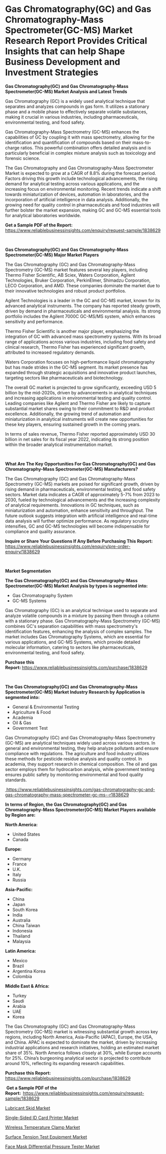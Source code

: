 <p><h1>Gas Chromatography(GC) and Gas Chromatography-Mass Spectrometer(GC-MS) Market Research Report Provides Critical Insights that can help Shape Business Development and Investment Strategies</h1></p><p><strong>Gas Chromatography(GC) and Gas Chromatography-Mass Spectrometer(GC-MS) Market Analysis and Latest Trends</strong></p>
<p><p>Gas Chromatography (GC) is a widely used analytical technique that separates and analyzes compounds in gas form. It utilizes a stationary phase and a mobile phase to effectively separate volatile substances, making it crucial in various industries, including pharmaceuticals, environmental testing, and food safety.</p><p>Gas Chromatography-Mass Spectrometry (GC-MS) enhances the capabilities of GC by coupling it with mass spectrometry, allowing for the identification and quantification of compounds based on their mass-to-charge ratios. This powerful combination offers detailed analysis and is particularly beneficial in complex mixture analysis such as toxicology and forensic science.</p><p>The Gas Chromatography and Gas Chromatography-Mass Spectrometer Market is expected to grow at a CAGR of 8.8% during the forecast period. Factors driving this growth include technological advancements, the rising demand for analytical testing across various applications, and the increasing focus on environmental monitoring. Recent trends indicate a shift towards miniaturization of devices, automation in laboratories, and the incorporation of artificial intelligence in data analysis. Additionally, the growing need for quality control in pharmaceuticals and food industries will further bolster the market expansion, making GC and GC-MS essential tools for analytical laboratories worldwide.</p></p>
<p><strong>Get a Sample PDF of the Report:&nbsp;</strong> <a href="https://www.reliablebusinessinsights.com/enquiry/request-sample/1838629?utm_campaign=101&utm_medium=2&utm_source=Github&utm_content=ia&utm_term=12042025&utm_id=gas-chromatographygc-and-gas-chromatography-mass-spectrometergc-ms">https://www.reliablebusinessinsights.com/enquiry/request-sample/1838629</a></p>
<p>&nbsp;</p>
<p><strong>Gas Chromatography(GC) and Gas Chromatography-Mass Spectrometer(GC-MS) Major Market Players</strong></p>
<p><p>The Gas Chromatography (GC) and Gas Chromatography-Mass Spectrometry (GC-MS) market features several key players, including Thermo Fisher Scientific, AB Sciex, Waters Corporation, Agilent Technologies, Bruker Corporation, PerkinElmer, Shimadzu Corporation, LECO Corporation, and AMD. These companies dominate the market due to their innovative technologies and robust product portfolios.</p><p>Agilent Technologies is a leader in the GC and GC-MS market, known for its advanced analytical instruments. The company has reported steady growth, driven by demand in pharmaceuticals and environmental analysis. Its strong portfolio includes the Agilent 7000C GC-MS/MS system, which enhances sensitivity and performance.</p><p>Thermo Fisher Scientific is another major player, emphasizing the integration of GC with advanced mass spectrometry systems. With its broad range of applications across various industries, including food safety and clinical research, Thermo Fisher has experienced significant growth, attributed to increased regulatory demands.</p><p>Waters Corporation focuses on high-performance liquid chromatography but has made strides in the GC-MS segment. Its market presence has expanded through strategic acquisitions and innovative product launches, targeting sectors like pharmaceuticals and biotechnology.</p><p>The overall GC market is projected to grow significantly, exceeding USD 5 billion by the mid-2020s, driven by advancements in analytical techniques and increasing applications in environmental testing and quality control. Leading companies like Agilent and Thermo Fisher are likely to capture substantial market shares owing to their commitment to R&D and product excellence. Additionally, the growing trend of automation and miniaturization in analytical instruments will create new opportunities for these key players, ensuring sustained growth in the coming years. </p><p>In terms of sales revenue, Thermo Fisher reported approximately USD 30 billion in net sales for its fiscal year 2022, indicating its strong position within the broader analytical instrumentation market.</p></p>
<p>&nbsp;</p>
<p><strong>What Are The Key Opportunities For Gas Chromatography(GC) and Gas Chromatography-Mass Spectrometer(GC-MS) Manufacturers?</strong></p>
<p><p>The Gas Chromatography (GC) and Gas Chromatography-Mass Spectrometry (GC-MS) markets are poised for significant growth, driven by rising demand in pharmaceuticals, environmental testing, and food safety sectors. Market data indicates a CAGR of approximately 5-7% from 2023 to 2030, fueled by technological advancements and the increasing complexity of analytical requirements. Innovations in GC techniques, such as miniaturization and automation, enhance sensitivity and throughput. The future outlook suggests integration with artificial intelligence and real-time data analysis will further optimize performance. As regulatory scrutiny intensifies, GC and GC-MS technologies will become indispensable for compliance and quality assurance.</p></p>
<p><strong>Inquire or Share Your Questions If Any Before Purchasing This Report:</strong> <a href="https://www.reliablebusinessinsights.com/enquiry/pre-order-enquiry/1838629?utm_campaign=101&utm_medium=2&utm_source=Github&utm_content=ia&utm_term=12042025&utm_id=gas-chromatographygc-and-gas-chromatography-mass-spectrometergc-ms">https://www.reliablebusinessinsights.com/enquiry/pre-order-enquiry/1838629</a></p>
<p>&nbsp;</p>
<p><strong>Market Segmentation</strong></p>
<p><strong>The Gas Chromatography(GC) and Gas Chromatography-Mass Spectrometer(GC-MS) Market Analysis by types is segmented into:</strong></p>
<p><ul><li>Gas Chromatography System</li><li>GC-MS Systems</li></ul></p>
<p><p>Gas Chromatography (GC) is an analytical technique used to separate and analyze volatile compounds in a mixture by passing them through a column with a stationary phase. Gas Chromatography-Mass Spectrometry (GC-MS) combines GC's separation capabilities with mass spectrometry's identification features, enhancing the analysis of complex samples. The market includes Gas Chromatography Systems, which are essential for various applications, and GC-MS Systems, which provide detailed molecular information, catering to sectors like pharmaceuticals, environmental testing, and food safety.</p></p>
<p><strong>Purchase this Report:&nbsp;</strong><a href="https://www.reliablebusinessinsights.com/purchase/1838629?utm_campaign=101&utm_medium=2&utm_source=Github&utm_content=ia&utm_term=12042025&utm_id=gas-chromatographygc-and-gas-chromatography-mass-spectrometergc-ms">https://www.reliablebusinessinsights.com/purchase/1838629</a></p>
<p>&nbsp;</p>
<p><strong>The Gas Chromatography(GC) and Gas Chromatography-Mass Spectrometer(GC-MS) Market Industry Research by Application is segmented into:</strong></p>
<p><ul><li>General & Environmental Testing</li><li>Agriculture & Food</li><li>Academia</li><li>Oil & Gas</li><li>Government Test</li></ul></p>
<p><p>Gas Chromatography (GC) and Gas Chromatography-Mass Spectrometry (GC-MS) are analytical techniques widely used across various sectors. In general and environmental testing, they help analyze pollutants and ensure compliance with regulations. The agriculture and food industry utilizes these methods for pesticide residue analysis and quality control. In academia, they support research in chemical composition. The oil and gas sector employs them for hydrocarbon analysis, while government testing ensures public safety by monitoring environmental and food quality standards.</p></p>
<p><a href="https://www.reliablebusinessinsights.com/gas-chromatography-gc-and-gas-chromatography-mass-spectrometer-gc-ms--r1838629?utm_campaign=101&utm_medium=2&utm_source=Github&utm_content=ia&utm_term=12042025&utm_id=gas-chromatographygc-and-gas-chromatography-mass-spectrometergc-ms">&nbsp;https://www.reliablebusinessinsights.com/gas-chromatography-gc-and-gas-chromatography-mass-spectrometer-gc-ms--r1838629</a></p>
<p><strong>In terms of Region, the Gas Chromatography(GC) and Gas Chromatography-Mass Spectrometer(GC-MS) Market Players available by Region are:</strong></p>
<p>
    <p> <strong> North America: </strong>
        <ul>
            <li>United States</li>
            <li>Canada</li>
        </ul>
        </p> 
    <p> <strong> Europe: </strong>
        <ul>
            <li>Germany</li>
            <li>France</li>
            <li>U.K.</li>
            <li>Italy</li>
            <li>Russia</li>
        </ul>
        </p> 
    <p> <strong> Asia-Pacific: </strong>
        <ul>
            <li>China</li>
            <li>Japan</li>
            <li>South Korea</li>
            <li>India</li>
            <li>Australia</li>
            <li>China Taiwan</li>
            <li>Indonesia</li>
            <li>Thailand</li>
            <li>Malaysia</li>
        </ul>
        </p> 
    <p> <strong> Latin America: </strong>
        <ul>
            <li>Mexico</li>
            <li>Brazil</li>
            <li>Argentina Korea</li>
            <li>Colombia</li>
        </ul>
        </p> 
    <p> <strong> Middle East & Africa: </strong>
        <ul>
            <li>Turkey</li>
            <li>Saudi</li>
            <li>Arabia</li>
            <li>UAE</li>
            <li>Korea</li>
        </ul>
    </p>
    </p>
<p><p>The Gas Chromatography (GC) and Gas Chromatography-Mass Spectrometry (GC-MS) market is witnessing substantial growth across key regions, including North America, Asia-Pacific (APAC), Europe, the USA, and China. APAC is expected to dominate the market, driven by increasing industrial applications and research initiatives, holding an estimated market share of 35%. North America follows closely at 30%, while Europe accounts for 25%. China’s burgeoning analytical sector is projected to contribute around 10%, reflecting its expanding research capabilities.</p></p>
<p><strong>Purchase this Report: </strong><a href="https://www.reliablebusinessinsights.com/purchase/1838629?utm_campaign=101&utm_medium=2&utm_source=Github&utm_content=ia&utm_term=12042025&utm_id=gas-chromatographygc-and-gas-chromatography-mass-spectrometergc-ms">https://www.reliablebusinessinsights.com/purchase/1838629</a></p>
<p>&nbsp;<strong>Get a Sample PDF of the Report:&nbsp;&nbsp;</strong><a href="https://www.reliablebusinessinsights.com/enquiry/request-sample/1838629?utm_campaign=101&utm_medium=2&utm_source=Github&utm_content=ia&utm_term=12042025&utm_id=gas-chromatographygc-and-gas-chromatography-mass-spectrometergc-ms">https://www.reliablebusinessinsights.com/enquiry/request-sample/1838629</a></p>
<p><strong></strong></p>
<p><p><a href="https://github.com/mudgeadamsvx/Market-Research-Report-List-1/blob/main/lubricant-skid-market.md?utm_campaign=101&utm_medium=2&utm_source=Github&utm_content=ia&utm_term=12042025&utm_id=gas-chromatographygc-and-gas-chromatography-mass-spectrometergc-ms">Lubricant Skid Market</a></p><p><a href="https://github.com/shafriusizi/Market-Research-Report-List-1/blob/main/single-sided-id-card-printer-market.md?utm_campaign=101&utm_medium=2&utm_source=Github&utm_content=ia&utm_term=12042025&utm_id=gas-chromatographygc-and-gas-chromatography-mass-spectrometergc-ms">Single-Sided ID Card Printer Market</a></p><p><a href="https://github.com/lefiobakali/Market-Research-Report-List-1/blob/main/wireless-temperature-clamp-market.md?utm_campaign=101&utm_medium=2&utm_source=Github&utm_content=ia&utm_term=12042025&utm_id=gas-chromatographygc-and-gas-chromatography-mass-spectrometergc-ms">Wireless Temperature Clamp Market</a></p><p><a href="https://github.com/kukolkasimo5/Market-Research-Report-List-1/blob/main/surface-tension-test-equipment-market.md?utm_campaign=101&utm_medium=2&utm_source=Github&utm_content=ia&utm_term=12042025&utm_id=gas-chromatographygc-and-gas-chromatography-mass-spectrometergc-ms">Surface Tension Test Equipment Market</a></p><p><a href="https://github.com/stickkinkel/Market-Research-Report-List-1/blob/main/face-mask-differential-pressure-tester-market.md?utm_campaign=101&utm_medium=2&utm_source=Github&utm_content=ia&utm_term=12042025&utm_id=gas-chromatographygc-and-gas-chromatography-mass-spectrometergc-ms">Face Mask Differential Pressure Tester Market</a></p></p>